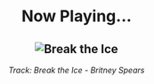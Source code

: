 <div align="center"> 
<h1>Now Playing...</h1>

![Break the Ice](https://i.scdn.co/image/ab67616d00001e02ca10fae7d292c52f7e8b11ca)
--
_<p>Track: Break the Ice - Britney Spears </p>_
</div>
